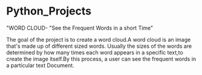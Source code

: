 # Python_Projects
"WORD CLOUD- "See the Frequent Words in a short Time"

The goal of the project is to create a word cloud.A word cloud is an image that's made up of different sized words.
Usually the sizes of the words are determined by how many times each word appears in a specific text,to create the image itself.By this process, a user can see the frequent words in a particular text Document.
